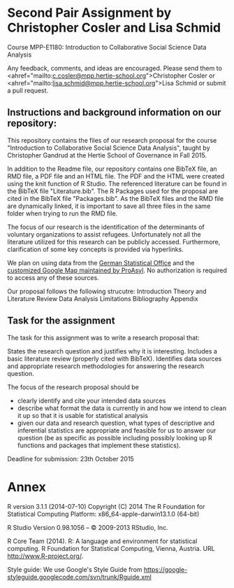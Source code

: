 # Second Pair Assignment by Christopher Cosler and Lisa Schmid
Course MPP-E1180: Introduction to Collaborative Social Science Data Analysis

Any feedback, comments, and ideas are encouraged. Please send them to <ahref="mailto:c.cosler@mpp.hertie-school.org">Christopher Cosler</a> or <ahref="mailto:lisa.schmid@mpp.hertie-school.org">Lisa Schmid</a> or submit a pull request.


## Instructions and background information on our repository:

This repository contains the files of our research proposal for the course "Introduction to Collaborative Social Science Data Analysis", taught by Christopher Gandrud at the Hertie School of Governance in Fall 2015.

In addition to the Readme file, our repository contains one BibTeX file, an RMD file, a PDF file and an HTML file. The PDF and the HTML were created using the knit function of R Studio. The referenced literature can be found in the BibTeX file "Literature.bib". The R Packages used for the proposal are cited in the BibTeX file "Packages.bib". As the BibTeX files and the RMD file are dynamically linked, it is important to save all three files in the same folder when trying to run the RMD file.

The focus of our research is the identification of the determinants of voluntary organizations to assist refugees. Unfortunately not all the literature utilized for this research can be publicly accessed. Furthermore, clarification of some key concepts is provided via hyperlinks.

We plan on using data from the <a href="https://www.destatis.de/EN/Homepage.html">German Statistical Office</a> and the <a href="http://www.proasyl.de/de/ueber-uns/foerderverein/mitmachen/">customized Google Map maintained by ProAsyl</a>. No authorization is required to access any of these sources. 

Our proposal follows the following strucutre:
Introduction
Theory and Literature Review
Data
Analysis
Limitations
Bibliography
Appendix

## Task for the assignment

The task for this assignment was to write a research proposal that:

States the research question and justifies why it is interesting.
Includes a basic literature review (properly cited with BibTeX).
Identifies data sources and appropriate research methodologies for answering the research question.

The focus of the research proposal should be
- clearly identify and cite your intended data sources
- describe what format the data is currently in and how we intend to clean it up so that it is usable for statistical analysis
- given our data and research question, what types of descriptive and inferential statistics are appropriate and feasible for us to answer our question (be as specific as possible including possibly looking up R functions and packages that implement these statistics).

Deadline for submission:  23th October 2015

# Annex 
R version 3.1.1 (2014-07-10) Copyright (C) 2014 The R Foundation for Statistical Computing Platform: x86_64-apple-darwin13.1.0 (64-bit)

R Studio Version 0.98.1056 – © 2009-2013 RStudio, Inc.

R Core Team (2014). R: A language and environment for statistical computing. R Foundation for Statistical Computing, Vienna, Austria. URL http://www.R-project.org/.

Style guide: We use Google's Style Guide from https://google-styleguide.googlecode.com/svn/trunk/Rguide.xml

